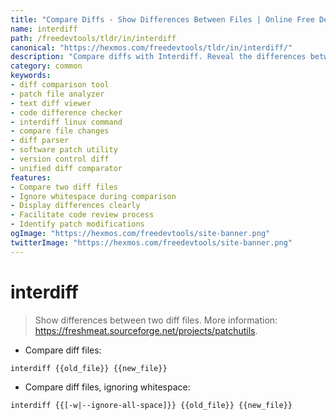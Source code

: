 ```yaml
---
title: "Compare Diffs - Show Differences Between Files | Online Free DevTools by Hexmos"
name: interdiff
path: /freedevtools/tldr/in/interdiff
canonical: "https://hexmos.com/freedevtools/tldr/in/interdiff/"
description: "Compare diffs with Interdiff. Reveal the differences between two patch files, aiding code review and debugging. Free online tool, no registration required."
category: common
keywords:
- diff comparison tool
- patch file analyzer
- text diff viewer
- code difference checker
- interdiff linux command
- compare file changes
- diff parser
- software patch utility
- version control diff
- unified diff comparator
features:
- Compare two diff files
- Ignore whitespace during comparison
- Display differences clearly
- Facilitate code review process
- Identify patch modifications
ogImage: "https://hexmos.com/freedevtools/site-banner.png"
twitterImage: "https://hexmos.com/freedevtools/site-banner.png"
---
```


# interdiff

> Show differences between two diff files.
> More information: <https://freshmeat.sourceforge.net/projects/patchutils>.

- Compare diff files:

`interdiff {{old_file}} {{new_file}}`

- Compare diff files, ignoring whitespace:

`interdiff {{[-w|--ignore-all-space]}} {{old_file}} {{new_file}}`
